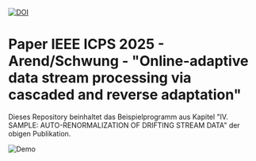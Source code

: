 [![DOI](https://zenodo.org/badge/878929671.svg)](https://doi.org/10.5281/zenodo.13995893)

# Paper IEEE ICPS 2025 - Arend/Schwung - "Online-adaptive data stream processing via cascaded and reverse adaptation"
Dieses Repository beinhaltet das Beispielprogramm aus Kapitel "IV. SAMPLE: AUTO-RENORMALIZATION OF DRIFTING
STREAM DATA" der obigen Publikation.

![Demo](video/sample_2D.gif)
